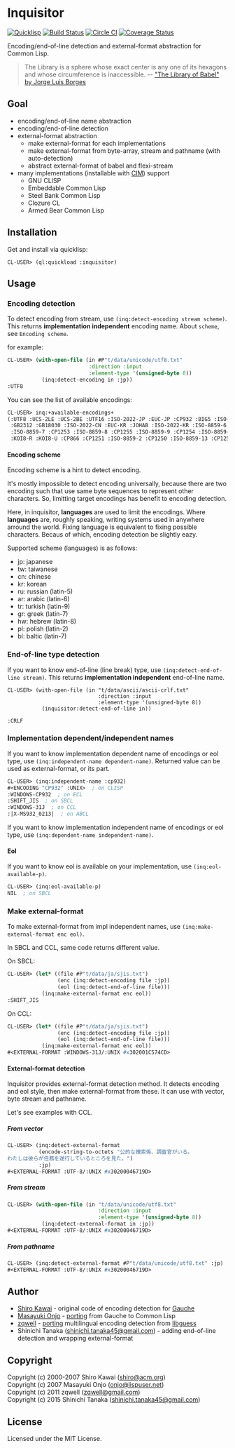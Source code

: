 # Inquisitor

[![Quicklisp](http://quickdocs.org/badge/inquisitor.svg)](http://quickdocs.org/inquisitor/)
[![Build Status](https://travis-ci.org/t-sin/inquisitor.svg)](https://travis-ci.org/t-sin/inquisitor)
[![Circle CI](https://circleci.com/gh/t-sin/inquisitor.svg?style=svg)](https://circleci.com/gh/t-sin/inquisitor)
[![Coverage Status](https://coveralls.io/repos/t-sin/inquisitor/badge.svg?branch=master&service=github)](https://coveralls.io/github/t-sin/inquisitor?branch=master)

Encoding/end-of-line detection and external-format abstraction for Common Lisp.


> The Library is a sphere whose exact center is any one of its hexagons and whose circumference is inaccessible.
> -- ["The Library of Babel" by Jorge Luis Borges](http://hyperdiscordia.crywalt.com/library_of_babel.html)


## Goal

* encoding/end-of-line name abstraction
* encoding/end-of-line detection
* external-format abstraction
  * make external-format for each implementations
  * make external-format from byte-array, stream and pathname (with auto-detection)
  * abstract external-format of babel and flexi-stream
* many implementations (installable with [CIM](https://github.com/KeenS/CIM)) support
  * GNU CLISP
  * Embeddable Common Lisp
  * Steel Bank Common Lisp
  * Clozure CL
  * Armed Bear Common Lisp


## Installation

Get and install via quicklisp:

```
CL-USER> (ql:quickload :inquisitor)
```


## Usage

### Encoding detection

To detect encoding from stream, use `(inq:detect-encoding stream scheme)`.
This returns **implementation independent** encoding name.
About `scheme`, see `Encoding scheme`.

for example:

```lisp
CL-USER> (with-open-file (in #P"t/data/unicode/utf8.txt"
                          :direction :input
                          :element-type '(unsigned-byte 8))
           (inq:detect-encoding in :jp))
:UTF8
```

You can see the list of available encodings:

```lisp
CL-USER> inq:+available-encodings+
(:UTF8 :UCS-2LE :UCS-2BE :UTF16 :ISO-2022-JP :EUC-JP :CP932 :BIG5 :ISO-2022-TW
 :GB2312 :GB18030 :ISO-2022-CN :EUC-KR :JOHAB :ISO-2022-KR :ISO-8859-6 :CP1256
 :ISO-8859-7 :CP1253 :ISO-8859-8 :CP1255 :ISO-8859-9 :CP1254 :ISO-8859-5
 :KOI8-R :KOI8-U :CP866 :CP1251 :ISO-8859-2 :CP1250 :ISO-8859-13 :CP1257)
```

#### Encoding scheme

Encoding scheme is a hint to detect encoding.

It's mostly impossible to detect encoding universally, because there are two encoding such that use same byte sequences to represent other characters.
So, limitting target encodings has benefit to encoding detection.

Here, in inquisitor, **languages** are used to limit the encodings.
Where **languages** are, roughly speaking, writing systems used in anywhere arround the world.
Fixing language is equivalent to fixing possible characters. Becaus of which, encoding detection be slightly eazy.

Supported scheme (languages) is as follows:

- jp: japanese
- tw: taiwanese
- cn: chinese
- kr: korean
- ru: russian (latin-5)
- ar: arabic (latin-6)
- tr: turkish (latin-9)
- gr: greek (latin-7)
- hw: hebrew (latin-8)
- pl: polish (latin-2)
- bl: baltic (latin-7)


### End-of-line type detection

If you want to know end-of-line (line break) type, use `(inq:detect-end-of-line stream)`.
This returns **implementation independent** end-of-line name.

```Lisp
CL-USER> (with-open-file (in "t/data/ascii/ascii-crlf.txt"
                             :direction :input
                             :element-type '(unsigned-byte 8))
           (inquisitor:detect-end-of-line in))

:CRLF
```

### Implementation dependent/independent names

If you want to know implementation dependent name of encodings or eol type, use `(inq:independent-name dependent-name)`.
Returned value can be used as external-format, or its part.

```lisp
CL-USER> (inq:independent-name :cp932)
#<ENCODING "CP932" :UNIX>  ; on CLISP
:WINDOWS-CP932  ; on ECL
:SHIFT_JIS  ; on SBCL
:WINDOWS-31J  ; on CCL
:|X-MS932_0213|  ; on ABCL
```

If you want to know implementation independent name of encodings or eol type, use `(inq:dependent-name independent-name)`.


#### Eol

If you want to know eol is available on your implementation, use `(inq:eol-available-p)`.

```lisp
CL-USER> (inq:eol-available-p)
NIL  ; on SBCL
```

### Make external-format

To make external-format from impl independent names, use `(inq:make-external-format enc eol)`.

In SBCL and CCL, same code returns different value.

On SBCL:

```lisp
CL-USER> (let* ((file #P"t/data/ja/sjis.txt")
                (enc (inq:detect-encoding file :jp))
                (eol (inq:detect-end-of-line file)))
           (inq:make-external-format enc eol))
:SHIFT_JIS
```

On CCL:

```lisp
CL-USER> (let* ((file #P"t/data/ja/sjis.txt")
                (enc (inq:detect-encoding file :jp))
                (eol (inq:detect-end-of-line file)))
           (inq:make-external-format enc eol))
#<EXTERNAL-FORMAT :WINDOWS-31J/:UNIX #x302001C574CD>
```

#### External-format detection

Inquisitor provides external-format detection method.
It detects encoding and eol style, then make external-format from these.
It can use with vector, byte stream and pathname.

Let's see examples with CCL.


##### From vector

```lisp
CL-USER> (inq:detect-external-format
          (encode-string-to-octets "公的な捜索係、調査官がいる。
わたしは彼らが任務を遂行しているところを見た。")
          :jp)
#<EXTERNAL-FORMAT :UTF-8/:UNIX #x30200046719D>
```

##### From stream

```lisp
CL-USER> (with-open-file (in "t/data/unicode/utf8.txt"
                             :direction :input
                             :element-type '(unsigned-byte 8))
           (inq:detect-external-format in :jp))
#<EXTERNAL-FORMAT :UTF-8/:UNIX #x30200046719D>
```

##### From pathname

```lisp
CL-USER> (inq:detect-external-format #P"t/data/unicode/utf8.txt" :jp)
#<EXTERNAL-FORMAT :UTF-8/:UNIX #x30200046719D>
```

## Author

* [Shiro Kawai](https://github.com/shirok) - original code of encoding detection for [Gauche](https://github.com/shirok/Gauche/tree/master/ext/charconv)
* [Masayuki Onjo](http://lispuser.net/index) - [porting](http://lispuser.net/commonlisp/japanese.html#sec-2.1) from Gauche to Common Lisp
* [zqwell](https://github.com/zqwell) - [porting](https://github.com/zqwell/guess) multilingual encoding detection from [libguess](https://github.com/kaniini/libguess)
* Shinichi Tanaka (shinichi.tanaka45@gmail.com) - adding end-of-line detection and wrapping external-format


## Copyright

Copyright (c) 2000-2007 Shiro Kawai (shiro@acm.org)  
Copyright (c) 2007 Masayuki Onjo (onjo@lispuser.net)  
Copyright (c) 2011 zqwell (zqwell@gmail.com)  
Copyright (c) 2015 Shinichi Tanaka (shinichi.tanaka45@gmail.com)


## License

Licensed under the MIT License.
